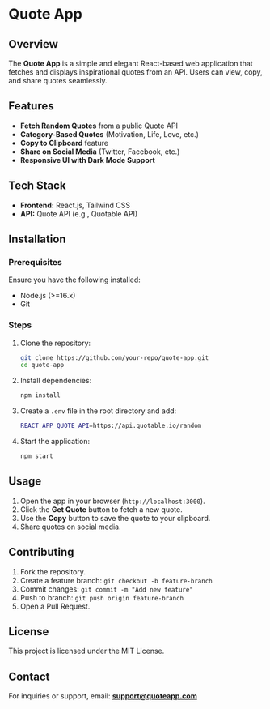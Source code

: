 # Quote App

## Overview
The **Quote App** is a simple and elegant React-based web application that fetches and displays inspirational quotes from an API. Users can view, copy, and share quotes seamlessly.

## Features
- **Fetch Random Quotes** from a public Quote API
- **Category-Based Quotes** (Motivation, Life, Love, etc.)
- **Copy to Clipboard** feature
- **Share on Social Media** (Twitter, Facebook, etc.)
- **Responsive UI with Dark Mode Support**

## Tech Stack
- **Frontend:** React.js, Tailwind CSS
- **API:** Quote API (e.g., Quotable API)

## Installation
### Prerequisites
Ensure you have the following installed:
- Node.js (>=16.x)
- Git

### Steps
1. Clone the repository:
   ```sh
   git clone https://github.com/your-repo/quote-app.git
   cd quote-app
   ```
2. Install dependencies:
   ```sh
   npm install
   ```
3. Create a `.env` file in the root directory and add:
   ```sh
   REACT_APP_QUOTE_API=https://api.quotable.io/random
   ```
4. Start the application:
   ```sh
   npm start
   ```

## Usage
1. Open the app in your browser (`http://localhost:3000`).
2. Click the **Get Quote** button to fetch a new quote.
3. Use the **Copy** button to save the quote to your clipboard.
4. Share quotes on social media.

## Contributing
1. Fork the repository.
2. Create a feature branch: `git checkout -b feature-branch`
3. Commit changes: `git commit -m "Add new feature"`
4. Push to branch: `git push origin feature-branch`
5. Open a Pull Request.

## License
This project is licensed under the MIT License.

## Contact
For inquiries or support, email: **support@quoteapp.com**

